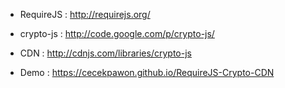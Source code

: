 * RequireJS : http://requirejs.org/

* crypto-js : http://code.google.com/p/crypto-js/

* CDN : http://cdnjs.com/libraries/crypto-js

* Demo : https://cecekpawon.github.io/RequireJS-Crypto-CDN
